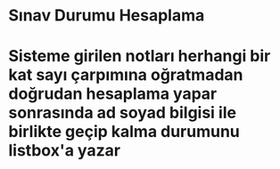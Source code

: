 # Sınav Durumu Hesaplama
# Sisteme girilen notları herhangi bir kat sayı çarpımına oğratmadan doğrudan hesaplama yapar sonrasında ad soyad bilgisi ile birlikte geçip kalma durumunu listbox'a yazar